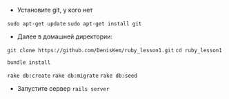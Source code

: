 + Установите git, у кого нет

`sudo apt-get update`
`sudo apt-get install git`

+ Далее в домашней директории:

`git clone https://github.com/DenisKem/ruby_lesson1.git`
`cd ruby_lesson1`

`bundle install`

`rake db:create`
`rake db:migrate`
`rake db:seed`

+ Запустите сервер
`rails server`